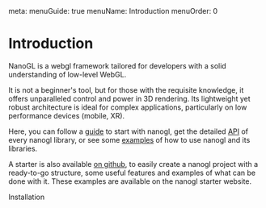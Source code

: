 <route lang="yaml">
meta:
  menuGuide: true
  menuName: Introduction
  menuOrder: 0
</route>

<div class="full-content-wrapper">

# Introduction

NanoGL is a webgl framework tailored for developers with a solid understanding of low-level WebGL.

It is not a beginner's tool, but for those with the requisite knowledge, it offers unparalleled control and power in 3D rendering. Its lightweight yet robust architecture is ideal for complex applications, particularly on low performance devices (mobile, XR).

<UISpacing/>

Here, you can follow a [guide](/guide/getting-started/installation) to start with nanogl, get the detailed [API](/api) of every
nanogl library, or see some [examples](/examples) of how to use nanogl and its libraries.

<UISpacing/>

A starter is also available [on github](https://github.com/makemepulse/nanogl-starter), to easily create a nanogl project with a ready-to-go structure, some useful features and examples of what can be done with it. These examples are available on the nanogl starter website.

<StarterPreview />

</div>

<div class="nav-wrapper without-toc">
  <RouterLink to="/guide/getting-started/installation" class="next">Installation</RouterLink>
</div>
